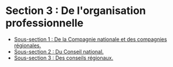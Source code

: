 # Section 3 : De l'organisation professionnelle

- [Sous-section 1 : De la Compagnie nationale et des compagnies régionales.](sous-section-1)
- [Sous-section 2 : Du Conseil national.](sous-section-2)
- [Sous-section 3 : Des conseils régionaux.](sous-section-3)

